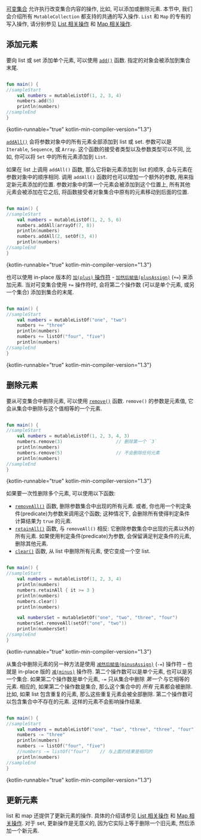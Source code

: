[//]: # (title: 集合写入操作)

[可变集合](collections-overview.md#collection-types) 允许执行改变集合内容的操作, 比如, 可以添加或删除元素.
本节中, 我们会介绍所有 `MutableCollection` 都支持的共通的写入操作.
`List` 和 `Map` 的专有的写入操作, 请分别参见 [List 相关操作](list-operations.md) 和 [Map 相关操作](map-operations.md).

## 添加元素

要向 list 或 set 添加单个元素, 可以使用
[`add()`](https://kotlinlang.org/api/latest/jvm/stdlib/kotlin.collections/-mutable-list/add.html)
函数. 指定的对象会被添加到集合末尾.

```kotlin

fun main() {
//sampleStart
    val numbers = mutableListOf(1, 2, 3, 4)
    numbers.add(5)
    println(numbers)
//sampleEnd
}
```
{kotlin-runnable="true" kotlin-min-compiler-version="1.3"}

[`addAll()`](https://kotlinlang.org/api/latest/jvm/stdlib/kotlin.collections/add-all.html)
会将参数对象中的所有元素全部添加到 list 或 set.
参数可以是 `Iterable`, `Sequence`, 或 `Array`.
这个函数的接受者类型以及参数类型可以不同, 比如, 你可以将 `Set` 中的所有元素添加到 `List`.

如果在 list 上调用 `addAll()` 函数, 那么它将新元素添加到 list 的顺序, 会与元素在参数对象中的顺序相同.
调用 `addAll()` 函数时也可以增加一个额外的参数, 用来指定新元素添加的位置.
参数对象中的第一个元素会被添加到这个位置上, 所有其他元素会被添加在它之后, 将函数接受者对象集合中原有的元素移动到后面的位置.

```kotlin

fun main() {
//sampleStart
    val numbers = mutableListOf(1, 2, 5, 6)
    numbers.addAll(arrayOf(7, 8))
    println(numbers)
    numbers.addAll(2, setOf(3, 4))
    println(numbers)
//sampleEnd
}
```
{kotlin-runnable="true" kotlin-min-compiler-version="1.3"}

也可以使用 in-place 版本的 [`加(plus)` 操作符](collection-plus-minus.md) -
[`加然后赋值(plusAssign)`](https://kotlinlang.org/api/latest/jvm/stdlib/kotlin.collections/plus-assign.html)
(`+=`) 来添加元素.
当对可变集合使用 `+=` 操作符时, 会将第二个操作数 (可以是单个元素, 或另一个集合) 添加到集合的末尾.

```kotlin

fun main() {
//sampleStart
    val numbers = mutableListOf("one", "two")
    numbers += "three"
    println(numbers)
    numbers += listOf("four", "five")
    println(numbers)
//sampleEnd
}
```
{kotlin-runnable="true" kotlin-min-compiler-version="1.3"}

## 删除元素

要从可变集合中删除元素, 可以使用
[`remove()`](https://kotlinlang.org/api/latest/jvm/stdlib/kotlin.collections/remove.html)
函数. `remove()` 的参数是元素值, 它会从集合中删除与这个值相等的一个元素.

```kotlin

fun main() {
//sampleStart
    val numbers = mutableListOf(1, 2, 3, 4, 3)
    numbers.remove(3)                    // 删除第一个 `3`
    println(numbers)
    numbers.remove(5)                    // 不会删除任何元素
    println(numbers)
//sampleEnd
}
```
{kotlin-runnable="true" kotlin-min-compiler-version="1.3"}

如果要一次性删除多个元素, 可以使用以下函数:

* [`removeAll()`](https://kotlinlang.org/api/latest/jvm/stdlib/kotlin.collections/remove-all.html)
  函数, 删除参数集合中出现的所有元素.
  或者, 你也用一个判定条件(predicate)为参数来调用这个函数; 这种情况下, 会删除所有使得判定条件计算结果为 `true` 的元素.
* [`retainAll()`](https://kotlinlang.org/api/latest/jvm/stdlib/kotlin.collections/retain-all.html)
  函数, 与 `removeAll()` 相反: 它删除参数集合中出现的元素以外的所有元素.
  如果使用判定条件(predicate)为参数, 会保留满足判定条件的元素, 删除其他元素.
* [`clear()`](https://kotlinlang.org/api/latest/jvm/stdlib/kotlin.collections/-mutable-list/clear.html)
  函数, 从 list 中删除所有元素, 使它变成一个空 list.

```kotlin

fun main() {
//sampleStart
    val numbers = mutableListOf(1, 2, 3, 4)
    println(numbers)
    numbers.retainAll { it >= 3 }
    println(numbers)
    numbers.clear()
    println(numbers)

    val numbersSet = mutableSetOf("one", "two", "three", "four")
    numbersSet.removeAll(setOf("one", "two"))
    println(numbersSet)
//sampleEnd
}
```
{kotlin-runnable="true" kotlin-min-compiler-version="1.3"}

从集合中删除元素的另一种方法是使用
[`减然后赋值(minusAssign)`](https://kotlinlang.org/api/latest/jvm/stdlib/kotlin.collections/minus-assign.html)
(`-=`) 操作符 – 也就是 in-place 版的 [`减(minus)`](collection-plus-minus.md) 操作符.
第二个操作数可以是单个元素, 也可以是另一个集合.
如果第二个操作数是单个元素, `-=` 只从集合中删除 _第一个_ 与它相等的元素.
相应的, 如果第二个操作数是集合, 那么这个集合中的 _所有_ 元素都会被删除.
比如, 如果 list 包含重复的元素, 那么这些重复元素会被全部删除.
第二个操作数可以包含集合中不存在的元素. 这样的元素不会影响操作结果.

```kotlin

fun main() {
//sampleStart
    val numbers = mutableListOf("one", "two", "three", "three", "four")
    numbers -= "three"
    println(numbers)
    numbers -= listOf("four", "five")
    //numbers -= listOf("four")    // 与上面的结果是相同的
    println(numbers)
//sampleEnd
}
```
{kotlin-runnable="true" kotlin-min-compiler-version="1.3"}

## 更新元素

list 和 map 还提供了更新元素的操作.
具体的介绍请参见 [List 相关操作](list-operations.md) 和 [Map 相关操作](map-operations.md).
对于 set, 更新操作是无意义的, 因为它实际上等于删除一个旧元素, 然后添加一个新元素.

